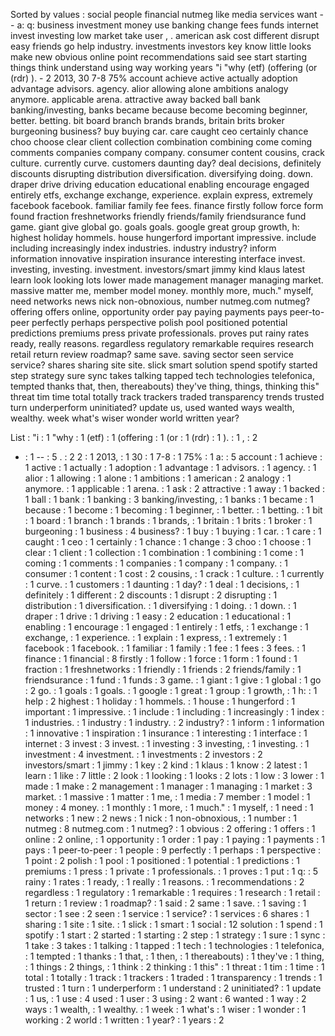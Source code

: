 Sorted by values :
social people financial nutmeg like media services want -- a: q: business investment money use banking change fees funds internet invest investing low market take user , . american ask cost different disrupt easy friends go help industry. investments investors key know little looks make new obvious online point recommendations said see start starting things think understand using way working years "i "why (etf) (offering (or (rdr) ). - 2 2013, 30 7-8 75% account achieve active actually adoption advantage advisors. agency. alior allowing alone ambitions analogy anymore. applicable arena. attractive away backed ball bank banking/investing, banks became because become becoming beginner, better. betting. bit board branch brands brands, britain brits broker burgeoning business? buy buying car. care caught ceo certainly chance choo choose clear client collection combination combining come coming comments companies company company. consumer content cousins, crack culture. currently curve. customers daunting day? deal decisions, definitely discounts disrupting distribution diversification. diversifying doing. down. draper drive driving education educational enabling encourage engaged entirely etfs, exchange exchange, experience. explain express, extremely facebook facebook. familiar family fee fees. finance firstly follow force form found fraction freshnetworks friendly friends/family friendsurance fund game. giant give global go. goals goals. google great group growth, h: highest holiday hommels. house hungerford important impressive. include including increasingly index industries. industry industry? inform information innovative inspiration insurance interesting interface invest. investing, investing. investment. investors/smart jimmy kind klaus latest learn look looking lots lower made management manager managing market. massive matter me, member model money. monthly more, much." myself, need networks news nick non-obnoxious, number nutmeg.com nutmeg? offering offers online, opportunity order pay paying payments pays peer-to-peer perfectly perhaps perspective polish pool positioned potential predictions premiums press private professionals. proves put rainy rates ready, really reasons. regardless regulatory remarkable requires research retail return review roadmap? same save. saving sector seen service service? shares sharing site site. slick smart solution spend spotify started step strategy sure sync takes talking tapped tech technologies telefonica, tempted thanks that, then, thereabouts) they've thing, things, thinking this" threat tim time total totally track trackers traded transparency trends trusted turn underperform uninitiated? update us, used wanted ways wealth, wealthy. week what's wiser wonder world written year? 

List :
"i : 1
"why : 1
(etf) : 1
(offering : 1
(or : 1
(rdr) : 1
). : 1
, : 2
- : 1
-- : 5
. : 2
2 : 1
2013, : 1
30 : 1
7-8 : 1
75% : 1
a: : 5
account : 1
achieve : 1
active : 1
actually : 1
adoption : 1
advantage : 1
advisors. : 1
agency. : 1
alior : 1
allowing : 1
alone : 1
ambitions : 1
american : 2
analogy : 1
anymore. : 1
applicable : 1
arena. : 1
ask : 2
attractive : 1
away : 1
backed : 1
ball : 1
bank : 1
banking : 3
banking/investing, : 1
banks : 1
became : 1
because : 1
become : 1
becoming : 1
beginner, : 1
better. : 1
betting. : 1
bit : 1
board : 1
branch : 1
brands : 1
brands, : 1
britain : 1
brits : 1
broker : 1
burgeoning : 1
business : 4
business? : 1
buy : 1
buying : 1
car. : 1
care : 1
caught : 1
ceo : 1
certainly : 1
chance : 1
change : 3
choo : 1
choose : 1
clear : 1
client : 1
collection : 1
combination : 1
combining : 1
come : 1
coming : 1
comments : 1
companies : 1
company : 1
company. : 1
consumer : 1
content : 1
cost : 2
cousins, : 1
crack : 1
culture. : 1
currently : 1
curve. : 1
customers : 1
daunting : 1
day? : 1
deal : 1
decisions, : 1
definitely : 1
different : 2
discounts : 1
disrupt : 2
disrupting : 1
distribution : 1
diversification. : 1
diversifying : 1
doing. : 1
down. : 1
draper : 1
drive : 1
driving : 1
easy : 2
education : 1
educational : 1
enabling : 1
encourage : 1
engaged : 1
entirely : 1
etfs, : 1
exchange : 1
exchange, : 1
experience. : 1
explain : 1
express, : 1
extremely : 1
facebook : 1
facebook. : 1
familiar : 1
family : 1
fee : 1
fees : 3
fees. : 1
finance : 1
financial : 8
firstly : 1
follow : 1
force : 1
form : 1
found : 1
fraction : 1
freshnetworks : 1
friendly : 1
friends : 2
friends/family : 1
friendsurance : 1
fund : 1
funds : 3
game. : 1
giant : 1
give : 1
global : 1
go : 2
go. : 1
goals : 1
goals. : 1
google : 1
great : 1
group : 1
growth, : 1
h: : 1
help : 2
highest : 1
holiday : 1
hommels. : 1
house : 1
hungerford : 1
important : 1
impressive. : 1
include : 1
including : 1
increasingly : 1
index : 1
industries. : 1
industry : 1
industry. : 2
industry? : 1
inform : 1
information : 1
innovative : 1
inspiration : 1
insurance : 1
interesting : 1
interface : 1
internet : 3
invest : 3
invest. : 1
investing : 3
investing, : 1
investing. : 1
investment : 4
investment. : 1
investments : 2
investors : 2
investors/smart : 1
jimmy : 1
key : 2
kind : 1
klaus : 1
know : 2
latest : 1
learn : 1
like : 7
little : 2
look : 1
looking : 1
looks : 2
lots : 1
low : 3
lower : 1
made : 1
make : 2
management : 1
manager : 1
managing : 1
market : 3
market. : 1
massive : 1
matter : 1
me, : 1
media : 7
member : 1
model : 1
money : 4
money. : 1
monthly : 1
more, : 1
much." : 1
myself, : 1
need : 1
networks : 1
new : 2
news : 1
nick : 1
non-obnoxious, : 1
number : 1
nutmeg : 8
nutmeg.com : 1
nutmeg? : 1
obvious : 2
offering : 1
offers : 1
online : 2
online, : 1
opportunity : 1
order : 1
pay : 1
paying : 1
payments : 1
pays : 1
peer-to-peer : 1
people : 9
perfectly : 1
perhaps : 1
perspective : 1
point : 2
polish : 1
pool : 1
positioned : 1
potential : 1
predictions : 1
premiums : 1
press : 1
private : 1
professionals. : 1
proves : 1
put : 1
q: : 5
rainy : 1
rates : 1
ready, : 1
really : 1
reasons. : 1
recommendations : 2
regardless : 1
regulatory : 1
remarkable : 1
requires : 1
research : 1
retail : 1
return : 1
review : 1
roadmap? : 1
said : 2
same : 1
save. : 1
saving : 1
sector : 1
see : 2
seen : 1
service : 1
service? : 1
services : 6
shares : 1
sharing : 1
site : 1
site. : 1
slick : 1
smart : 1
social : 12
solution : 1
spend : 1
spotify : 1
start : 2
started : 1
starting : 2
step : 1
strategy : 1
sure : 1
sync : 1
take : 3
takes : 1
talking : 1
tapped : 1
tech : 1
technologies : 1
telefonica, : 1
tempted : 1
thanks : 1
that, : 1
then, : 1
thereabouts) : 1
they've : 1
thing, : 1
things : 2
things, : 1
think : 2
thinking : 1
this" : 1
threat : 1
tim : 1
time : 1
total : 1
totally : 1
track : 1
trackers : 1
traded : 1
transparency : 1
trends : 1
trusted : 1
turn : 1
underperform : 1
understand : 2
uninitiated? : 1
update : 1
us, : 1
use : 4
used : 1
user : 3
using : 2
want : 6
wanted : 1
way : 2
ways : 1
wealth, : 1
wealthy. : 1
week : 1
what's : 1
wiser : 1
wonder : 1
working : 2
world : 1
written : 1
year? : 1
years : 2

